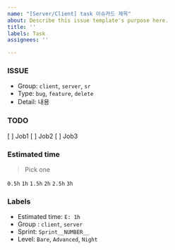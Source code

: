 ```yaml
---
name: "[Server/Client] task 이슈카드 제목"
about: Describe this issue template's purpose here.
title: ''
labels: Task
assignees: ''

---
```


### ISSUE
* Group: `client`, `server`, `sr`
* Type: `bug`, `feature`, `delete`
* Detail: 내용 

### TODO
 [ ] Job1
 [ ] Job2
 [ ] Job3
 
### Estimated time
> Pick one

`0.5h`
`1h`
`1.5h`
`2h`
`2.5h`
`3h`

### Labels
* Estimated time: `E: 1h`
* Group : `client`, `server`
* Sprint: `Sprint__NUMBER__`
* Level: `Bare`, `Advanced`, `Night`
